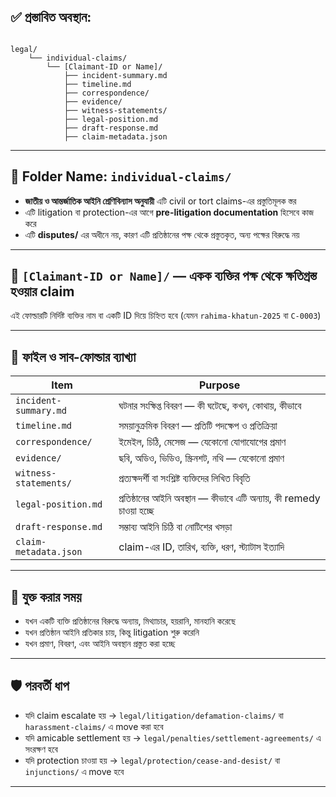 
## ✅ প্রস্তাবিত অবস্থান:

```

legal/
    └── individual-claims/
        └── [Claimant-ID or Name]/
            ├── incident-summary.md
            ├── timeline.md
            ├── correspondence/
            ├── evidence/
            ├── witness-statements/
            ├── legal-position.md
            ├── draft-response.md
            ├── claim-metadata.json
```

---

## 📁 Folder Name: `individual-claims/`

- **জাতীয় ও আন্তর্জাতিক আইনি শ্রেণিবিন্যাস অনুযায়ী** এটি civil or tort claims-এর প্রস্তুতিমূলক স্তর
- এটি litigation বা protection-এর আগে **pre-litigation documentation** হিসেবে কাজ করে
- এটি **disputes/** এর অধীনে নয়, কারণ এটি প্রতিষ্ঠানের পক্ষ থেকে প্রস্তুতকৃত, অন্য পক্ষের বিরুদ্ধে নয়

---

## 📂 `[Claimant-ID or Name]/` — একক ব্যক্তির পক্ষ থেকে ক্ষতিগ্রস্ত হওয়ার claim

এই ফোল্ডারটি নির্দিষ্ট ব্যক্তির নাম বা একটি ID দিয়ে চিহ্নিত হবে (যেমন `rahima-khatun-2025` বা `C-0003`)

---

## 📄 ফাইল ও সাব-ফোল্ডার ব্যাখ্যা

| Item                  | Purpose                                                                 |
|-----------------------|-------------------------------------------------------------------------|
| `incident-summary.md` | ঘটনার সংক্ষিপ্ত বিবরণ — কী ঘটেছে, কখন, কোথায়, কীভাবে                   |
| `timeline.md`         | সময়ানুক্রমিক বিবরণ — প্রতিটি পদক্ষেপ ও প্রতিক্রিয়া                     |
| `correspondence/`     | ইমেইল, চিঠি, মেসেজ — যেকোনো যোগাযোগের প্রমাণ                           |
| `evidence/`           | ছবি, অডিও, ভিডিও, স্ক্রিনশট, নথি — যেকোনো প্রমাণ                        |
| `witness-statements/` | প্রত্যক্ষদর্শী বা সংশ্লিষ্ট ব্যক্তিদের লিখিত বিবৃতি                      |
| `legal-position.md`   | প্রতিষ্ঠানের আইনি অবস্থান — কীভাবে এটি অন্যায়, কী remedy চাওয়া হচ্ছে   |
| `draft-response.md`   | সম্ভাব্য আইনি চিঠি বা নোটিশের খসড়া                                     |
| `claim-metadata.json` | claim-এর ID, তারিখ, ব্যক্তি, ধরণ, স্ট্যাটাস ইত্যাদি                     |

---

## 🧭 যুক্ত করার সময়

- যখন একটি ব্যক্তি প্রতিষ্ঠানের বিরুদ্ধে অন্যায়, মিথ্যাচার, হয়রানি, মানহানি করেছে
- যখন প্রতিষ্ঠান আইনি প্রতিকার চায়, কিন্তু litigation শুরু করেনি
- যখন প্রমাণ, বিবরণ, এবং আইনি অবস্থান প্রস্তুত করা হচ্ছে

---

## 🛡️ পরবর্তী ধাপ

- যদি claim escalate হয় → `legal/litigation/defamation-claims/` বা `harassment-claims/` এ move করা হবে
- যদি amicable settlement হয় → `legal/penalties/settlement-agreements/` এ সংরক্ষণ হবে
- যদি protection চাওয়া হয় → `legal/protection/cease-and-desist/` বা `injunctions/` এ move হবে

---

